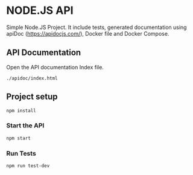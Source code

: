 # NODE.JS API #

Simple Node.JS Project. It include tests, generated documentation using apiDoc (https://apidocjs.com/), Docker file and Docker Compose.

## API Documentation
Open the API documentation Index file.
```
./apidoc/index.html
```

## Project setup
```
npm install
```

### Start the API
```
npm start
```

### Run Tests
```
npm run test-dev
```
